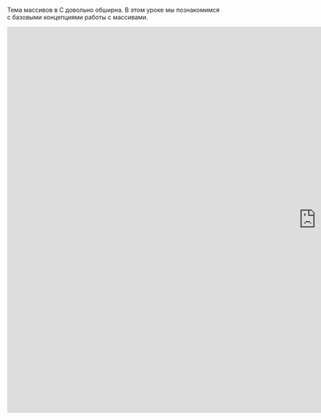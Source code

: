 Тема массивов в С довольно обширна. В этом уроке мы познакомимся с базовыми концепциями работы с массивами.

<div class="ratio ratio-16x9">
  <iframe src="https://player.vimeo.com/video/129983970?h=a3b1f99ad2&amp;badge=0&amp;autopause=0&amp;player_id=0&amp;app_id=58479" width="1440" height="900" frameborder="0" allow="autoplay; fullscreen; picture-in-picture" allowfullscreen title="Arrays in C"></iframe>
</div>

